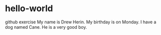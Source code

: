 # hello-world
github exercise
My name is Drew Herin. My birthday is on Monday. I have a dog named Cane. He is a very good boy. 
